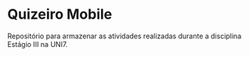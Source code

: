 # Quizeiro Mobile
Repositório para armazenar as atividades realizadas durante a disciplina Estágio III na UNI7.
